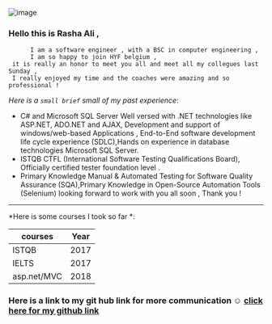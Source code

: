 ![image](https://user-images.githubusercontent.com/30797974/71813942-4bdb5f00-307b-11ea-8bc8-4ae78f0de951.png)


### Hello this is Rasha Ali ,

          I am a software engineer , with a BSC in computer engineering , 
          I am so happy to join HYF belgium , 
     it is really an honor to meet you all and meet all my collegues last Sunday , 
     I really enjoyed my time and the coaches were amazing and so professional !
     
*Here is a `small brief` small of my past experience*:
*  C# and Microsoft SQL Server Well versed with .NET technologies like ASP.NET, ADO.NET and AJAX, Development and support of windows/web-based Applications , End-to-End software development life cycle experience (SDLC),Hands on experience in database technologies Microsoft SQL Server.
*  ISTQB CTFL (International Software Testing Qualifications Board), Officially certified  tester foundation level .
* 	Primary Knowledge Manual & Automated Testing for Software Quality Assurance (SQA),Primary Knowledge in Open-Source Automation Tools (Selenium)
looking forward to work with you all soon , Thank you !
***
*Here is some courses I took so far *:

| courses        | Year           | 
| ------------- |:-------------:| 
| ISTQB      | 2017 |
| IELTS    | 2017     |  
| asp.net/MVC |  2018  | 

### Here is a link to **my git hub link** for more communication :relaxed: [click here for my github link](https://github.com/Rashaali84) 

